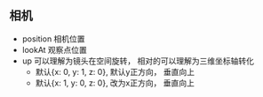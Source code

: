 ## 相机
+ position 相机位置
+ lookAt 观察点位置
+ up 可以理解为镜头在空间旋转， 相对的可以理解为三维坐标轴转化
    + 默认{x: 0, y: 1, z: 0}, 默认y正方向， 垂直向上
    + 默认{x: 1, y: 0, z: 0}, 改为x正方向， 垂直向上